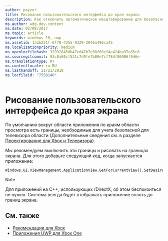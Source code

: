 ```yaml
---
author: payzer
title: Рисование пользовательского интерфейса до края экрана
description: Как отключить автоматическое масштабирование для безопасной области заголовка.
ms.author: wdg-dev-content
ms.date: 02/08/2017
ms.topic: article
keywords: windows 10, uwp
ms.assetid: 1adb221f-6f70-4255-9329-2046a486ca45
ms.localizationpriority: medium
ms.openlocfilehash: 32932845db47ed47b7e80f68cf4e424ba97e85c0
ms.sourcegitcommit: 93c0a60cf531c7d9fe7b00e7cf78df86906f9d6e
ms.translationtype: MT
ms.contentlocale: ru-RU
ms.lasthandoff: 11/21/2018
ms.locfileid: "7558140"
---
```

# <a name="how-to-draw-ui-to-the-edge-of-the-screen"></a>Рисование пользовательского интерфейса до края экрана   
По умолчанию вокруг области приложения по краям области просмотра есть границы, необходимые для учета безопасной для телевизора области (Дополнительные сведения см. в разделе [Проектирование для Xbox и Телевизора](../design/devices/designing-for-tv.md#tv-safe-area)). 

Мы рекомендуем выключить эти границы и рисовать на границах экрана. Для этого добавьте следующий код, когда запускается приложение:
   
```
Windows.UI.ViewManagement.ApplicationView.GetForCurrentView().SetDesiredBoundsMode(Windows.UI.ViewManagement.ApplicationViewBoundsMode.UseCoreWindow);
```
   
> [!NOTE]
> Для приложений на C++, использующих /DirectX, об этом беспокоиться не нужно. Система всегда будет отображать приложение вплоть до границ экрана.

## <a name="see-also"></a>См. также
- [Рекомендации для Xbox](tailoring-for-xbox.md)
- [Приложения UWP для Xbox One](index.md)
